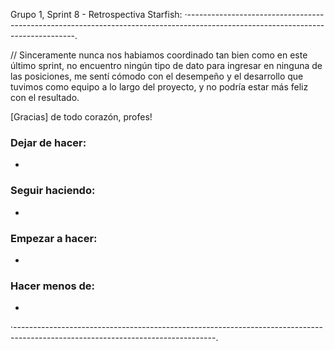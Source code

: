Grupo 1, Sprint 8 - Retrospectiva Starfish:
·--------------------------------------------------------------------------------------------------------------------------------.

// Sinceramente nunca nos habiamos coordinado tan bien como en este último sprint, no encuentro ningún tipo de dato para ingresar en ninguna de las posiciones, me sentí cómodo con el desempeño y el desarrollo que tuvimos como equipo a lo largo del proyecto, y no podría estar más feliz con el resultado.

[Gracias] de todo corazón, profes!

### Dejar de hacer:
- 

### Seguir haciendo:
- 

### Empezar a hacer:
- 

### Hacer menos de:
- 

·--------------------------------------------------------------------------------------------------------------------------------.